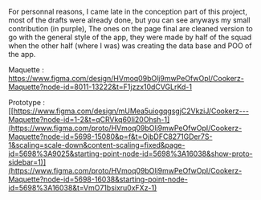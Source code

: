 For personnal reasons, I came late in the conception part of this project, most of the drafts were already done, but you can see anyways my small contribution (in purple), The ones on the page final are cleaned version to go with the general style of the app, they were made by half of the squad when the other half (where I was) was creating the data base and POO of the app.

Maquette : https://www.figma.com/design/HVmoq09bOlj9mwPeOfwOpI/Cookerz-Maquette?node-id=8011-13222&t=F1jzzx10dCVGLrKd-1

Prototype : [[https://www.figma.com/design/mUMea5uiogqgsgjC2VkziJ/Cookerz---Maquette?node-id=1-2&t=qCRVkq60Ii20Ohsh-1](https://www.figma.com/proto/HVmoq09bOlj9mwPeOfwOpI/Cookerz-Maquette?node-id=5698-15080&p=f&t=OjbDFC8271GDer7S-1&scaling=scale-down&content-scaling=fixed&page-id=5698%3A9025&starting-point-node-id=5698%3A16038&show-proto-sidebar=1)](https://www.figma.com/proto/HVmoq09bOlj9mwPeOfwOpI/Cookerz-Maquette?node-id=5698-16038&starting-point-node-id=5698%3A16038&t=VmO71bsixru0xFXz-1)

